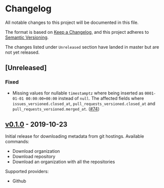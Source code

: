 # Changelog

All notable changes to this project will be documented in this file.

The format is based on [Keep a Changelog](https://keepachangelog.com/en/1.0.0/),
and this project adheres to [Semantic Versioning](https://semver.org/spec/v2.0.0.html).

The changes listed under `Unreleased` section have landed in master but are not yet released.


## [Unreleased]

### Fixed

- Missing values for nullable `timestamptz` where being inserted as `0001-01-01 00:00:00+00:00` instead of `null`. The affected fields where `issues_versioned.closed_at`, `pull_requests_versioned.closed_at` and `pull_requests_versioned.merged_at`. ([#74](https://github.com/src-d/metadata-retrieval/issues/74))


## [v0.1.0](https://github.com/src-d/metadata-retrieval/releases/tag/v0.1.0) - 2019-10-23

Initial release for downloading metadata from git hostings. Available commands:

- Download organization
- Download repository
- Download an organization with all the repositories

Supported providers:

- Github
